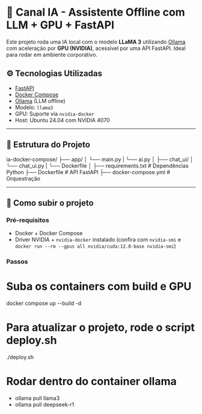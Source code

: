 # 🤖 Canal IA - Assistente Offline com LLM + GPU + FastAPI

Este projeto roda uma IA local com o modelo **LLaMA 3** utilizando [Ollama](https://ollama.com/) com aceleração por **GPU (NVIDIA)**, acessível por uma API FastAPI. Ideal para rodar em ambiente corporativo.
## ⚙️ Tecnologias Utilizadas

- [FastAPI](https://fastapi.tiangolo.com/)
- [Docker Compose](https://docs.docker.com/compose/)
- [Ollama](https://ollama.com/) (LLM offline)
- Modelo: `llama3`
- GPU: Suporte via `nvidia-docker`
- Host: Ubuntu 24.04 com NVIDIA 4070

---

## 📁 Estrutura do Projeto

ia-docker-compose/
├── app/
│ └── main.py
| └── ai.py
│
├── chat_ui/
│ └── chat_ui.py
| └── Dockerfile
│
├── requirements.txt # Dependências Python
├── Dockerfile # API FastAPI
├── docker-compose.yml # Orquestração


---

## 🚀 Como subir o projeto

### Pré-requisitos

- Docker + Docker Compose
- Driver NVIDIA + `nvidia-docker` instalado (confira com `nvidia-smi` e `docker run --rm --gpus all nvidia/cuda:12.0-base nvidia-smi`)

### Passos

# Suba os containers com build e GPU
docker compose up --build -d

# Para atualizar o projeto, rode o script deploy.sh
./deploy.sh

# Rodar dentro do container ollama
- ollama pull llama3
- ollama pull deepseek-r1
